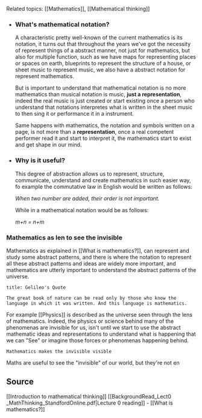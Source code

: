 Related topics: [[Mathematics]], [[Mathematical thinking]]

+ ### What's mathematical notation?
	A characteristic pretty well-known of the current mathematics is its notation, it turns out that throughout the years we've got the necessity of represent things of a abstract manner, not just for mathematics, but also for multiple function, such as we have maps for representing places or spaces on earth,  blueprints to represent the structure of a house, or sheet music to represent music, we also have a abstract notation for represent mathematics. 
	
	But is important to understand that mathematical notation is no more mathematics than musical notation is music, **just a representation**, indeed the real music is just created or start existing once a person who understand that notations interpretes what is written in the sheet music to then sing it or performance it in a instrument. 
	
	Same happens with mathematics, the notation and symbols written on a page, is not more than a **representation**, once a real competent performer read it and start to interpret it, the mathematics start to exist and get shape in our mind. 

+ ### Why is it useful?
	This degree of abstraction allows us to represent, structure, communicate, understand and create mathematics in such easier way, fo example the commutative law in English would be written as follows:
	
	*When two number are added, their order is not important.*
	
	While in a mathematical notation would be as follows: 
	
	*m+n = n+m*

### Mathematics as len to see the invisible
Mathematics as explained in [[What is mathematics?]], can represent and study some abstract patterns, and there is where the notation to represent all these abstract patterns and ideas are widely more important, and mathematics are utterly important to understand the abstract patterns of the universe. 

```ad-quote
title: Gelileo's Quote

The great book of nature can be read only by those who know the language in which it was written. And this language is mathematics.

```

For example [[Physics]] is described as the universe seen through the lens of mathematics. Indeed, the physics or science behind many of the phenomenas are invisible for us, isn't until we start to use the abstract mathematic ideas and representations to understand what is happening that we can "See" or imagine those forces or phenomenas happening behind. 

 ```ad-quote
Mathematics makes the invisible visible

```

Maths are useful to see the "invisible" of our world, but they're not en


## Source
[[Introduction to mathematical thinking]]
	[[BackgroundRead_Lect0 _MathThinking_StandfordOnline.pdf|Lecture 0 reading]] - [[What is mathematics?]]
